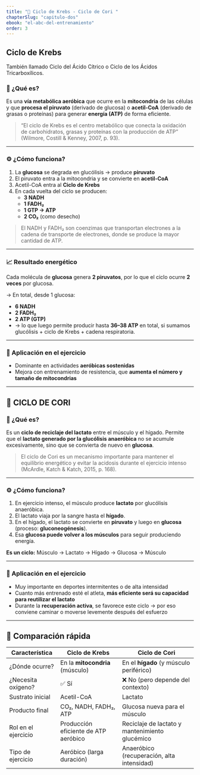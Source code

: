 ```yaml
---
title: "🔁 Ciclo de Krebs - Ciclo de Cori "
chapterSlug: "capitulo-dos"
ebook: "el-abc-del-entrenamiento"
order: 3
---
```


##  Ciclo de Krebs 
También llamado Ciclo del Ácido Cítrico o Ciclo de los Ácidos Tricarboxílicos.

### 📍 ¿Qué es?

Es una **vía metabólica aeróbica** que ocurre en la **mitocondria** de las células y que **procesa el piruvato** (derivado de glucosa) o **acetil-CoA** (derivado de grasas o proteínas) para generar **energía (ATP)** de forma eficiente.

> “El ciclo de Krebs es el centro metabólico que conecta la oxidación de carbohidratos, grasas y proteínas con la producción de ATP”  
> (Wilmore, Costill & Kenney, 2007, p. 93).

---

### ⚙️ ¿Cómo funciona?

1. La **glucosa** se degrada en glucólisis → produce **piruvato**  
2. El piruvato entra a la mitocondria y se convierte en **acetil-CoA**  
3. Acetil-CoA entra al **Ciclo de Krebs**  
4. En cada vuelta del ciclo se producen:
   - **3 NADH**
   - **1 FADH₂**
   - **1 GTP → ATP**
   - **2 CO₂** (como desecho)

> El NADH y FADH₂ son coenzimas que transportan electrones a la cadena de transporte de electrones, donde se produce la mayor cantidad de ATP.

---

### 📈 Resultado energético

Cada molécula de **glucosa** genera **2 piruvatos**, por lo que el ciclo ocurre **2 veces** por glucosa.

→ En total, desde 1 glucosa:

- **6 NADH**
- **2 FADH₂**
- **2 ATP (GTP)**
- → lo que luego permite producir hasta **36–38 ATP** en total, si sumamos glucólisis + ciclo de Krebs + cadena respiratoria.

---

### 🧠 Aplicación en el ejercicio

- Dominante en actividades **aeróbicas sostenidas**
- Mejora con entrenamiento de resistencia, que **aumenta el número y tamaño de mitocondrias**

---

## 🔄 CICLO DE CORI

### 📍 ¿Qué es?

Es un **ciclo de reciclaje del lactato** entre el músculo y el hígado. Permite que el **lactato generado por la glucólisis anaeróbica** no se acumule excesivamente, sino que se convierta de nuevo en **glucosa**.

> El ciclo de Cori es un mecanismo importante para mantener el equilibrio energético y evitar la acidosis durante el ejercicio intenso
> (McArdle, Katch & Katch, 2015, p. 168).

---

### ⚙️ ¿Cómo funciona?

1. En ejercicio intenso, el músculo produce **lactato** por glucólisis anaeróbica.  
2. El lactato viaja por la sangre hasta el **hígado**.  
3. En el hígado, el lactato se convierte en **piruvato** y luego en **glucosa** (proceso: **gluconeogénesis**).  
4. Esa **glucosa puede volver a los músculos** para seguir produciendo energía.

**Es un ciclo:** Músculo → Lactato → Hígado → Glucosa → Músculo

---

### 🧠 Aplicación en el ejercicio

- Muy importante en deportes intermitentes o de alta intensidad  
- Cuanto más entrenado esté el atleta, **más eficiente será su capacidad para reutilizar el lactato**  
- Durante la **recuperación activa**, se favorece este ciclo → por eso conviene caminar o moverse levemente después del esfuerzo

---

## 🧾 Comparación rápida

| Característica         | Ciclo de Krebs                      | Ciclo de Cori                              |
|------------------------|-------------------------------------|--------------------------------------------|
| ¿Dónde ocurre?         | En la **mitocondria** (músculo)     | En el **hígado** (y músculo periférico)    |
| ¿Necesita oxígeno?     | ✅ Sí                                | ❌ No (pero depende del contexto)          |
| Sustrato inicial       | Acetil-CoA                          | Lactato                                    |
| Producto final         | CO₂, NADH, FADH₂, ATP               | Glucosa nueva para el músculo              |
| Rol en el ejercicio    | Producción eficiente de ATP aeróbico| Reciclaje de lactato y mantenimiento glucémico |
| Tipo de ejercicio      | Aeróbico (larga duración)           | Anaeróbico (recuperación, alta intensidad) |
